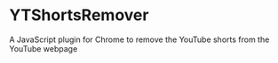 # YTShortsRemover
A JavaScript plugin for Chrome to remove the YouTube shorts from the YouTube webpage
